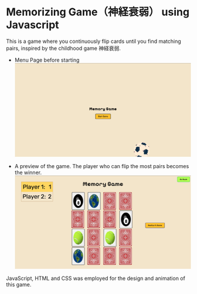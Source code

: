 # Memorizing Game（神経衰弱） using Javascript
This is a game where you continuously flip cards until you find matching pairs, inspired by the childhood game 神経衰弱.

- Menu Page before starting
![Local Image](memorizeWebPic.png)

- A preview of the game. The player who can flip the most pairs becomes the winner.
![Local Image](memorizeGamePic.png)

JavaScript, HTML and CSS was employed for the design and animation of this game.

